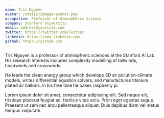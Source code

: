 ```yaml
---
name: Tris Nguyen
avatar: /static/images/avatar.png
occupation: Professor of Atmospheric Science
company: Stanford University
email: address@yoursite.com
twitter: https://twitter.com/Twitter
linkedin: https://www.linkedin.com
github: https://github.com
---
```


Tris Nguyen is a professor of atmospheric sciences at the Stanford AI Lab. His research interests includes complexity
modelling of tailwinds, headwinds and crosswinds.

He leads the clean energy group which develops 3D air pollution-climate models, writes differential equation solvers,
and manufactures titanium plated air ballons. In his free time he bakes raspberry pi.

Lorem ipsum dolor sit amet, consectetur adipiscing elit. Sed neque elit, tristique placerat feugiat ac, facilisis vitae
arcu. Proin eget egestas augue. Praesent ut sem nec arcu pellentesque aliquet. Duis dapibus diam vel metus tempus
vulputate.
